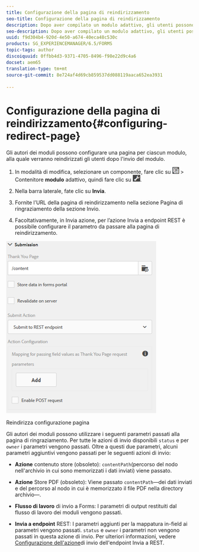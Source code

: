 ```yaml
---
title: Configurazione della pagina di reindirizzamento
seo-title: Configurazione della pagina di reindirizzamento
description: Dopo aver compilato un modulo adattivo, gli utenti possono essere reindirizzati a una pagina Web che gli autori del modulo possono configurare durante la creazione del modulo.
seo-description: Dopo aver compilato un modulo adattivo, gli utenti possono essere reindirizzati a una pagina Web che gli autori del modulo possono configurare durante la creazione del modulo.
uuid: f9d304b4-920d-4e50-a674-40eca48c530c
products: SG_EXPERIENCEMANAGER/6.5/FORMS
topic-tags: author
discoiquuid: 0ffbb4d3-9371-4705-8496-f98e22d9c4a6
docset: aem65
translation-type: tm+mt
source-git-commit: 8e724af4d69cb859537dd088119aaca652ea3931

---
```



# Configurazione della pagina di reindirizzamento{#configuring-redirect-page}

Gli autori dei moduli possono configurare una pagina per ciascun modulo, alla quale verranno reindirizzati gli utenti dopo l&#39;invio del modulo.

1. In modalità di modifica, selezionare un componente, fare clic su ![campo](assets/field-level.png) > Contenitore **modulo** adattivo, quindi fare clic su ![cmppr](assets/cmppr.png).

1. Nella barra laterale, fate clic su **Invia**.

1. Fornite l’URL della pagina di reindirizzamento nella sezione Pagina di ringraziamento della sezione Invio.
1. Facoltativamente, in Invia azione, per l’azione Invia a endpoint REST è possibile configurare il parametro da passare alla pagina di reindirizzamento.

![Reindirizza configurazione pagina](assets/thank-you-setting-1.png)

Reindirizza configurazione pagina

Gli autori dei moduli possono utilizzare i seguenti parametri passati alla pagina di ringraziamento. Per tutte le azioni di invio disponibili `status` e per `owner` i parametri vengono passati. Oltre a questi due parametri, alcuni parametri aggiuntivi vengono passati per le seguenti azioni di invio:

* **Azione** contenuto store (obsoleto): `contentPath`(percorso del nodo nell&#39;archivio in cui sono memorizzati i dati inviati) viene passato.

* **Azione** Store PDF (obsoleto): Viene passato `contentPath`—dei dati inviati e del percorso al nodo in cui è memorizzato il file PDF nella directory archivio—.

* **Flusso di lavoro** di invio a Forms: I parametri di output restituiti dal flusso di lavoro dei moduli vengono passati.

* **Invia a endpoint** REST: I parametri aggiunti per la mappatura in-field ai parametri vengono passati. `status` e `owner` i parametri non vengono passati in questa azione di invio. Per ulteriori informazioni, vedere [Configurazione dell&#39;azione](../../forms/using/configuring-submit-actions.md)di invio dell&#39;endpoint Invia a REST.

